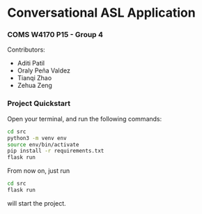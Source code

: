 # Conversational ASL Application
### COMS W4170 P15 - Group 4
Contributors: 
- Aditi Patil 
- Oraly Peña Valdez
- Tianqi Zhao 
- Zehua Zeng

### Project Quickstart

Open your terminal, and run the following commands:

```zsh
cd src
python3 -m venv env
source env/bin/activate
pip install -r requirements.txt
flask run
```
From now on, just run 

```zsh
cd src
flask run
```
will start the project.
